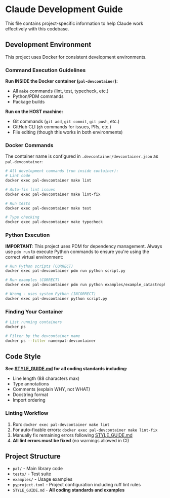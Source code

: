 # Claude Development Guide

This file contains project-specific information to help Claude work effectively with this codebase.

## Development Environment

This project uses Docker for consistent development environments.

### Command Execution Guidelines

**Run INSIDE the Docker container (`pal-devcontainer`):**
- All `make` commands (lint, test, typecheck, etc.)
- Python/PDM commands
- Package builds

**Run on the HOST machine:**
- Git commands (`git add`, `git commit`, `git push`, etc.)
- GitHub CLI (`gh` commands for issues, PRs, etc.)
- File editing (though this works in both environments)

### Docker Commands

The container name is configured in `.devcontainer/devcontainer.json` as `pal-devcontainer`:

```bash
# All development commands (run inside container):
# Lint code
docker exec pal-devcontainer make lint

# Auto-fix lint issues  
docker exec pal-devcontainer make lint-fix

# Run tests
docker exec pal-devcontainer make test

# Type checking
docker exec pal-devcontainer make typecheck
```

### Python Execution

**IMPORTANT**: This project uses PDM for dependency management. Always use `pdm run` to execute Python commands to ensure you're using the correct virtual environment:

```bash
# Run Python scripts (CORRECT)
docker exec pal-devcontainer pdm run python script.py

# Run examples (CORRECT) 
docker exec pal-devcontainer pdm run python examples/example_catastrophes.py

# Wrong - uses system Python (INCORRECT)
docker exec pal-devcontainer python script.py
```

### Finding Your Container
```bash
# List running containers 
docker ps

# Filter by the devcontainer name
docker ps --filter name=pal-devcontainer
```

## Code Style

**See [STYLE_GUIDE.md](./STYLE_GUIDE.md) for all coding standards including:**
- Line length (88 characters max)
- Type annotations
- Comments (explain WHY, not WHAT)
- Docstring format
- Import ordering

### Linting Workflow
1. Run: `docker exec pal-devcontainer make lint`
2. For auto-fixable errors: `docker exec pal-devcontainer make lint-fix`  
3. Manually fix remaining errors following [STYLE_GUIDE.md](./STYLE_GUIDE.md)
4. **All lint errors must be fixed** (no warnings allowed in CI)

## Project Structure

- `pal/` - Main library code
- `tests/` - Test suite  
- `examples/` - Usage examples
- `pyproject.toml` - Project configuration including ruff lint rules
- `STYLE_GUIDE.md` - **All coding standards and examples**